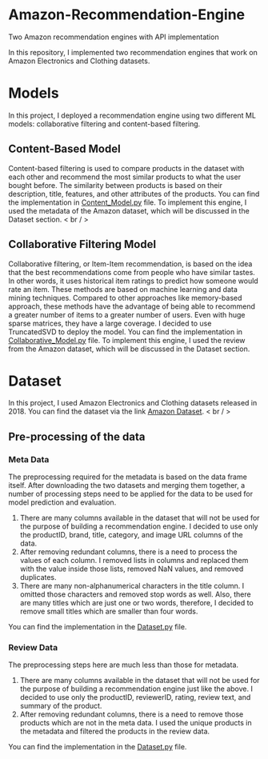 # Amazon-Recommendation-Engine
Two Amazon recommendation engines with API implementation

In this repository, I implemented two recommendation engines that work on Amazon Electronics and Clothing datasets.

# Models
In this project, I deployed a recommendation engine using two different ML models: collaborative filtering and content-based filtering. 

## Content-Based Model
Content-based filtering is used to compare products in the dataset with each other and recommend the most similar products to what the user bought before. The similarity between products is based on their description, title, features, and other attributes of the products. You can find the implementation in [Content_Model.py](Content_Model.py) file. To implement this engine, I used the metadata of the Amazon dataset, which will be discussed in the Dataset section. < br / >

## Collaborative Filtering Model
Collaborative filtering, or Item-Item recommendation, is based on the idea that the best recommendations come from people who have similar tastes. In other words, it uses historical item ratings to predict how someone would rate an item. These methods are based on machine learning and data mining techniques. Compared to other approaches like memory-based approach, these methods have the advantage of being able to recommend a greater number of items to a greater number of users. Even with huge sparse matrices, they have a large coverage. I decided to use TruncatedSVD to deploy the model. You can find the implementation in [Collaborative_Model.py](Collaborative_Model.py) file. To implement this engine, I used the review from the Amazon dataset, which will be discussed in the Dataset section.


# Dataset
In this project, I used Amazon Electronics and Clothing datasets released in 2018. You can find the dataset via the link [Amazon Dataset](https://cseweb.ucsd.edu/~jmcauley/datasets/amazon_v2/#files). < br / >

## Pre-processing of the data

### Meta Data
The preprocessing required for the metadata is based on the data frame itself. After downloading the two datasets and merging them together, a number of processing steps need to be applied for the data to be used for model prediction and evaluation.
1. There are many columns available in the dataset that will not be used for the purpose of building a recommendation engine. I decided to use only the productID, brand, title, category, and image URL columns of the data.
2. After removing redundant columns, there is a need to process the values of each column. I removed lists in columns and replaced them with the value inside those lists, removed NaN values, and removed duplicates.
3. There are many non-alphanumerical characters in the title column. I omitted those characters and removed stop words as well. Also, there are many titles which are just one or two words, therefore, I decided to remove small titles which are smaller than four words.
   
You can find the implementation in the [Dataset.py](Dataset.py) file.

### Review Data
The preprocessing steps here are much less than those for metadata.
1. There are many columns available in the dataset that will not be used for the purpose of building a recommendation engine just like the above. I decided to use only the productID, reviewerID, rating, review text, and summary of the product.
2. After removing redundant columns, there is a need to remove those products which are not in the meta data. I used the unique products in the metadata and filtered the products in the review data.
   
You can find the implementation in the [Dataset.py](Dataset.py) file.




